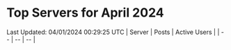 # Top Servers for April 2024
Last Updated: 04/01/2024 00:29:25 UTC
| Server | Posts | Active Users |
| -- | -- | -- |
